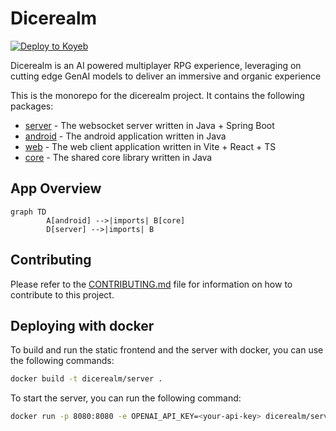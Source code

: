 # Dicerealm
[![Deploy to Koyeb](https://www.koyeb.com/static/images/deploy/button.svg)](https://app.koyeb.com/deploy?name=dicerealm&repository=ryanntannn%2Fdicerealm&branch=main&builder=dockerfile&regions=sin&env%5BOPENAI_API_KEY%5D=%7B%7B+secret.OPENAI_API_KEY+%7D%7D&ports=8080%3Bhttp%3B%2F&hc_protocol%5B8080%5D=tcp&hc_grace_period%5B8080%5D=5&hc_interval%5B8080%5D=30&hc_restart_limit%5B8080%5D=3&hc_timeout%5B8080%5D=5&hc_path%5B8080%5D=%2F&hc_method%5B8080%5D=get)

Dicerealm is an AI powered multiplayer RPG experience, leveraging on cutting edge GenAI models to deliver an immersive and organic experience

This is the monorepo for the dicerealm project. It contains the following packages:

- [server](server/README.md) - The websocket server written in Java + Spring Boot
- [android](android/README.md) - The android application written in Java
- [web](web/README.md) - The web client application written in Vite + React + TS
- [core](core/README.md) - The shared core library written in Java

## App Overview

```mermaid
graph TD
		A[android] -->|imports| B[core]
		D[server] -->|imports| B
```

## Contributing

Please refer to the [CONTRIBUTING.md](CONTRIBUTING.md) file for information on how to contribute to this project.

## Deploying with docker

To build and run the static frontend and the server with docker, you can use the following commands:

```bash
docker build -t dicerealm/server .
```

To start the server, you can run the following command:

```bash
docker run -p 8080:8080 -e OPENAI_API_KEY=<your-api-key> dicerealm/server
```
